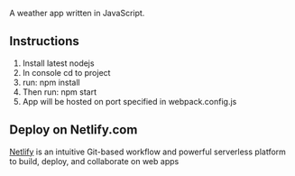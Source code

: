 A weather app written in JavaScript.

## Instructions

1. Install latest nodejs
2. In console cd to project
3. run: npm install
4. Then run: npm start
5. App will be hosted on port specified in webpack.config.js

## Deploy on Netlify.com

[Netlify](https://www.netlify.com/) is an intuitive Git-based workflow and powerful serverless platform to build, deploy, and collaborate on web apps
